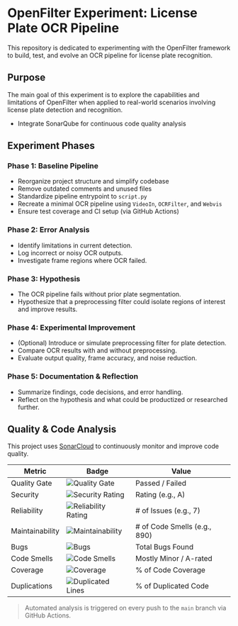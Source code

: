 # OpenFilter Experiment: License Plate OCR Pipeline

This repository is dedicated to experimenting with the OpenFilter framework to build, test, and evolve an OCR pipeline for license plate recognition.

## Purpose

The main goal of this experiment is to explore the capabilities and limitations of OpenFilter when applied to real-world scenarios involving license plate detection and recognition.
- Integrate SonarQube for continuous code quality analysis

## Experiment Phases

### Phase 1: Baseline Pipeline
- Reorganize project structure and simplify codebase
- Remove outdated comments and unused files
- Standardize pipeline entrypoint to `script.py`
- Recreate a minimal OCR pipeline using `VideoIn`, `OCRFilter`, and `Webvis`
- Ensure test coverage and CI setup (via GitHub Actions)

### Phase 2: Error Analysis
- Identify limitations in current detection.
- Log incorrect or noisy OCR outputs.
- Investigate frame regions where OCR failed.

### Phase 3: Hypothesis
- The OCR pipeline fails without prior plate segmentation.
- Hypothesize that a preprocessing filter could isolate regions of interest and improve results.

### Phase 4: Experimental Improvement
- (Optional) Introduce or simulate preprocessing filter for plate detection.
- Compare OCR results with and without preprocessing.
- Evaluate output quality, frame accuracy, and noise reduction.

### Phase 5: Documentation & Reflection
- Summarize findings, code decisions, and error handling.
- Reflect on the hypothesis and what could be productized or researched further.

## Quality & Code Analysis

This project uses [SonarCloud](https://sonarcloud.io/summary/overall?id=hiagors92_openfilter_experiment) to continuously monitor and improve code quality.

| **Metric**         | **Badge**                                                                                                                                      | **Value**                    |
|--------------------|------------------------------------------------------------------------------------------------------------------------------------------------|------------------------------|
| Quality Gate       | ![Quality Gate](https://sonarcloud.io/api/project_badges/measure?project=hiagors92_openfilter_experiment&metric=alert_status)                | Passed / Failed              |
| Security           | ![Security Rating](https://sonarcloud.io/api/project_badges/measure?project=hiagors92_openfilter_experiment&metric=security_rating)          | Rating (e.g., A)             |
| Reliability        | ![Reliability Rating](https://sonarcloud.io/api/project_badges/measure?project=hiagors92_openfilter_experiment&metric=reliability_rating)     | # of Issues (e.g., 7)        |
| Maintainability    | ![Maintainability](https://sonarcloud.io/api/project_badges/measure?project=hiagors92_openfilter_experiment&metric=sqale_rating)              | # of Code Smells (e.g., 890) |
| Bugs               | ![Bugs](https://sonarcloud.io/api/project_badges/measure?project=hiagors92_openfilter_experiment&metric=bugs)                                | Total Bugs Found             |
| Code Smells        | ![Code Smells](https://sonarcloud.io/api/project_badges/measure?project=hiagors92_openfilter_experiment&metric=code_smells)                   | Mostly Minor / A-rated       |
| Coverage           | ![Coverage](https://sonarcloud.io/api/project_badges/measure?project=hiagors92_openfilter_experiment&metric=coverage)                         | % of Code Coverage           |
| Duplications       | ![Duplicated Lines](https://sonarcloud.io/api/project_badges/measure?project=hiagors92_openfilter_experiment&metric=duplicated_lines_density) | % of Duplicated Code         |

> Automated analysis is triggered on every push to the `main` branch via GitHub Actions.
